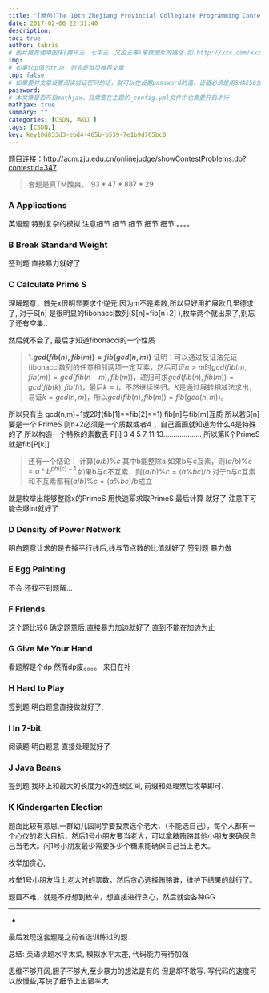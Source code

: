 ```yaml
---
title: "[原创]The 10th Zhejiang Provincial Collegiate Programming Contest"
date: 2017-02-06 22:31:40
description:
toc: true
author: tabris
# 图片推荐使用图床(腾讯云、七牛云、又拍云等)来做图片的路径.如:http://xxx.com/xxx.jpg
img:
# 如果top值为true，则会是首页推荐文章
top: false
# 如果要对文章设置阅读验证密码的话，就可以在设置password的值，该值必须是用SHA256加密后的密码，防止被他人识破
password:
# 本文章是否开启mathjax，且需要在主题的_config.yml文件中也需要开启才行
mathjax: true
summary: ""
categories: [CSDN, 各OJ ]
tags: [CSDN,]
key: key10d833d3-ebd4-465b-b539-7e1b9d765bc0
---
```


题目连接：http://acm.zju.edu.cn/onlinejudge/showContestProblems.do?contestId=347

>套题是真TM酸爽。$193*47*887*29$


### A Applications
英语题  特别复杂的模拟   注意细节 细节 细节 细节 细节 。。。。

### B Break Standard Weight
签到题  直接暴力就好了

### C Calculate Prime S
理解题意，首先x很明显要求个逆元,因为m不是素数,所以只好用扩展欧几里德求了,
对于S[n] 是很明显的fibonacci数列(S[n]=fib[n+2] ),枚举两个就出来了,别忘了还有空集..

然后就不会了,
最后才知道fibonacci的一个性质
>1.**$gcd(fib(n),fib(m))=fib(gcd(n,m))$**
>证明：可以通过反证法先证fibonacci数列的任意相邻两项一定互素，然后可证$n>m$时$gcd(fib(n),fib(m))=gcd(fib(n-m),fib(m))$，递归可求$gcd(fib(n),fib(m))=gcd(fib(k),fib(l))$，最后$k=l$，不然继续递归。$K$是通过展转相减法求出，易证$k=gcd(n,m)$，所以$gcd(fib(n),fib(m))=fib(gcd(n,m))$。

所以只有当 gcd(n,m)=1或2时(fib[1]==fib[2]==1)  fib[n]与fib[m]互质
所以若S[n] 要是一个 PrimeS
则n+2必须是一个质数或者4 ，自己画画就知道为什么4是特殊的了
所以构造一个特殊的素数表
P[i]  3 4 5 7 11 13...................
所以第K个PrimeS 就是fib[P[k]]


>还有一个结论：
计算$(a/b)\%c$  其中b能整除a
如果b与c互素，则$(a/b)\%c=a*b^{phi(c)-1}%c$
如果b与c不互素，则$(a/b)\%c=(a\%bc)/b$
对于b与c互素和不互素都有$(a/b)\%c=(a\%bc)/b$成立



就是枚举出能够整除x的PrimeS 用快速幂求取PrimeS
最后计算  就好了  注意下可能会爆int就好了



### D Density of Power Network
明白题意让求的是去掉平行线后,线与节点数的比值就好了
签到题  暴力做

### E Egg Painting
不会  还找不到题解...

### F Friends
这个题比较6
确定题意后,直接暴力加边就好了,直到不能在加边为止

### G Give Me Your Hand
看题解是个dp 然而dp废。。。。
来日在补

### H Hard to Play
签到题 明白题意直接做就好了,

### I In 7-bit
阅读题   明白题意 直接处理就好了

### J Java Beans
签到题  找环上和最大的长度为k的连续区间, 前缀和处理然后枚举即可.

### K Kindergarten Election
题面比较有意思,一群幼儿园同学要投票选个老大，（不能选自己），每个人都有一个心仪的老大目标，然后1号小朋友要当老大，可以拿糖贿赂其他小朋友来确保自己当老大。问1号小朋友最少需要多少个糖果能确保自己当上老大。

枚举加贪心,

枚举1号小朋友当上老大时的票数，然后贪心选择贿赂谁，维护下结果的就行了。

题目不难，就是不好想到枚举，想直接进行贪心，然后就会各种GG


----------------------------------------------------------------------------------------
-
最后发现这套题是之前省选训练过的题..

总结:
英语读题水平太菜,
模拟水平太差,
代码能力有待加强

思维不够开阔,胆子不够大,至少暴力的想法是有的  但是却不敢写.
写代码的速度可以放慢些,写快了细节上出错率大.
